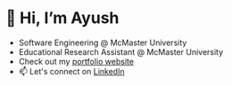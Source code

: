 # 👋 **Hi, I’m Ayush**
- Software Engineering @ McMaster University
- Educational Research Assistant @ McMaster University
- Check out my [portfolio website](https://ayushpatel2026.github.io/personal_portfolio/)
- 📫 Let's connect on [LinkedIn](https://www.linkedin.com/in/ayush-patel-b55995291/)

<!---
Ayushpatel2026/Ayushpatel2026 is a ✨ special ✨ repository because its `README.md` (this file) appears on your GitHub profile.
You can click the Preview link to take a look at your changes.
--->
